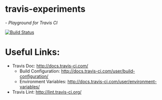 # travis-experiments
*- Playground for Travis CI*

[![Build Status](https://travis-ci.org/ferstl/travis-experiments.svg?branch=master)](https://travis-ci.org/ferstl/travis-experiments)

# Useful Links:
- Travis Doc: http://docs.travis-ci.com/
  - Build Configuration: http://docs.travis-ci.com/user/build-configuration/
  - Environment Variables: http://docs.travis-ci.com/user/environment-variables/
- Travis Lint: http://lint.travis-ci.org/
